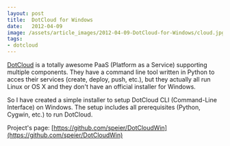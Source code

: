 ```yaml
---
layout: post
title:  DotCloud for Windows
date:   2012-04-09
image: /assets/article_images/2012-04-09-DotCloud-for-Windows/cloud.jpg
tags:
- dotcloud
---
```



[DotCloud](https://www.dotcloud.com) is a totally awesome PaaS (Platform as a Service) supporting multiple components. They have a command line tool written in Python to acces their services (create, deploy, push, etc.), but they actually all run Linux or OS X and they don't have an official installer for Windows.

So I have created a simple installer to setup DotCloud CLI (Command-Line Interface) on Windows. The setup includes all prerequisites (Python, Cygwin, etc.) to run DotCloud.

Project's page: [https://github.com/speier/DotCloudWin](https://github.com/speier/DotCloudWin)

